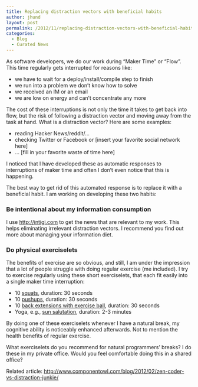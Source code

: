 ```yaml
---
title: Replacing distraction vectors with beneficial habits
author: jhund
layout: post
permalink: /2012/11/replacing-distraction-vectors-with-beneficial-habits/
categories:
  - Blog
  - Curated News
---
```

As software developers, we do our work during &#8220;Maker Time&#8221; or &#8220;Flow&#8221;. This time regularly gets interrupted for reasons like:

  * we have to wait for a deploy/install/compile step to finish
  * we run into a problem we don&#8217;t know how to solve
  * we received an IM or an email
  * we are low on energy and can&#8217;t concentrate any more

The cost of these interruptions is not only the time it takes to get back into flow, but the risk of following a distraction vector and moving away from the task at hand. What is a distraction vector? Here are some examples:

  * reading Hacker News/reddit/&#8230;
  * checking Twitter or Facebook or [insert your favorite social network here]
  * &#8230; [fill in your favorite waste of time here]

I noticed that I have developed these as automatic responses to interruptions of maker time and often I don&#8217;t even notice that this is happening.

The best way to get rid of this automated response is to replace it with a beneficial habit. I am working on developing these two habits:

### Be intentional about my information consumption

I use http://intigi.com to get the news that are relevant to my work. This helps eliminating irrelevant distraction vectors. I recommend you find out more about managing your information diet.

### Do physical exerciselets

The benefits of exercise are so obvious, and still, I am under the impression that a lot of people struggle with doing regular exercise (me included). I try to exercise regularly using these short exerciselets, that each fit easily into a single maker time interruption:

  * 10 [squats][1], duration: 30 seconds
  * 10 [pushups][2], duration: 30 seconds
  * 10 [back extensions with exercise ball][3], duration: 30 seconds
  * Yoga, e.g., [sun salutation][4], duration: 2-3 minutes

By doing one of these exerciselets whenever I have a natural break, my cognitive ability is noticeably enhanced afterwards. Not to mention the health benefits of regular exercise.

What exerciselets do you recommend for natural programmers&#8217; breaks? I do these in my private office. Would you feel comfortable doing this in a shared office?

Related article: <http://www.componentowl.com/blog/2012/02/zen-coder-vs-distraction-junkie/>

 [1]: http://www.builtlean.com/2010/07/20/how-to-do-proper-squat-technique/
 [2]: http://www.builtlean.com/2011/02/23/how-to-proper-push-up-form/
 [3]: http://www.sparkpeople.com/resource/exercises.asp?exercise=17
 [4]: http://www.abc-of-yoga.com/yogapractice/sunsalutation.asp
